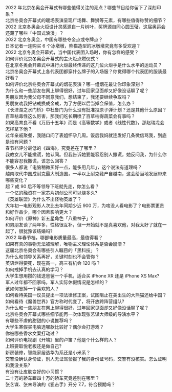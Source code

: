 2022 年北京冬奥会开幕式有哪些值得关注的亮点？哪些节目给你留下了深刻印象？  
北京冬奥会开幕式的暖场表演呈现广场舞、舞狮等元素，有哪些值得称赞的细节？  
2022 北京冬奥会火炬设计灵感源自一片树叶，奖牌源自同心圆玉璧，这届奥运会还藏了哪些「中国式浪漫」？  
2022 北京冬奥会，中国有哪些夺金点或夺牌点？  
日本记者一连购买 6 个冰墩墩，熊猫造型的冰墩墩究竟有多受欢迎？  
2022 北京冬奥会开幕式，当中国代表团入场时，你有怎样的感受？  
如何评价北京冬奥会开幕式的主火炬点燃仪式？  
在北京冬奥会开幕式中进行火炬最终传递的这几位火炬手是什么水平的运动员？  
北京冬奥会开幕式上各代表团都穿什么牌子的入场服？你觉得哪个代表团的服装最好看？  
如何评价北京冬奥会开幕式的烟花表演？哪一组烟花最让你印象深刻？  
为什么和一些朋友在网上聊得很好，过年回家见面却又好像没话聊了呢？  
男朋友因为我父母不同意我们，想结束了，我还要继续争取吗？  
男朋友劝我把钻戒换成金戒，为了方便以后当掉会保值，怎么办？  
《长津湖之水门桥》中杜鲁门为什么没有批准投原子弹计划？还是其他什么原因？  
百草枯毒性这么厉害，那我们吃长期喷了百草枯得蔬菜会有事吗？  
如果高育良不看《万历十五年》而是《高等数学》或者《线性代数》，那赵瑞龙会怎样拿下他？  
过年亲戚聚餐，我随口问了表姐怀孕几周。饭后我妈就连发好几条微信骂我，到底是谁有问题？  
春节档评分最低的《四海》，究竟差在了哪里？  
我教女儿不能撒谎，她认同。但我告诉她要能容忍别人撒谎，她反问我，为什么你不能容忍我撒谎，该怎么回答？  
很多人都说「电脑稍微买好一点，能多用几年」，这个说法有道理吗？  
越南取代中国成耐克最大制造国，一半以上耐克鞋产自越南，这会给当地发展带来哪些变化？  
超 7 成 90 后不等领导下班就先走，你怎么看？  
一个亿的融资在一家芯片初创公司可以烧多久?  
《英雄联盟》为什么不出怪物英雄了？  
大年初一电影观影人次比去年同期少近 900 万，为啥没人看电影了？电影票更贵和好作品少，哪个因素影响更大？  
如何评价《原神》新五星角色「八重神子」?  
和男朋友谈了两年多，性格很互补，但一开始就不是真喜欢他，对我太好了就在一起了，很犹豫该结婚吗?  
2022 年春节档，哪部电影质量最高，最值得看？  
如果有真的事物无法被理解，唯物主义理论体系是否会崩溃？  
这届北京冬奥会有哪些引人瞩目的「黑科技」？  
为什么和领导关系再好，关键时刻也不会管你？  
英语烂得要死，现在高一，高三有机会 120 吗？  
如何戒掉手机去认真的学习？  
大学生想用攒的钱送爸爸一个手机，适合买 iPhone XR 还是 iPhone XS Max?  
军人过年都不回家吗，军人实际休假情况是怎样的？  
该如何忘掉一个喜欢的人？  
如何看待美国一议员提出一项法律修正案，试图阻止在美出生的大熊猫还给中国？  
如何看待《魔兽世界》官方称时代变了，将开放跨阵营组队?  
为什么和一些朋友在网上聊得很好，过年回家见面却又好像没话聊了呢？  
北京冬奥会开幕式哪些细节能再一次体现张艺谋大师级的导演水平？  
有哪些不虐的甜甜的小说推荐吗？  
大学生寒假买电脑选哪款比较好？偶尔会打游戏？  
你被哪些香水文案打动过？  
如何评价电视剧《开端》里的卢笛？他是个什么样的人？  
上班要取悦老板还是做自己?  
新房装修，智能家居选华为系还是小米系？  
交警没确认身份证，别人无证驾驶报了我的身份证号码，交警有没核实。怎么证明和我没关系?  
有没有让皮肤变好的小习惯？  
二十万的轿车跟四十万的轿车究竟差别在哪里？  
张艺谋、张末导演的《狙击手》开分 7.7，符合预期吗？  

